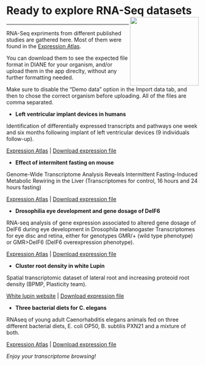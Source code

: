 # Ready to explore RNA-Seq datasets <img src="www/favicon.ico" align="right" alt="" width="180" />
---
  
RNA-Seq expriments from different published studies are gathered here.
Most of them were found in the [Expression Atlas]("https://www.ebi.ac.uk/gxa/home").

[](https://www.ebi.ac.uk/gxa/resources/images/expression-atlas.png)

You can download them to see the expected file format in DIANE for your organism, and/or upload them in the app direclty, without any further formatting needed.

Make sure to disable the “Demo data” option in the Import data tab, and then to chose the correct organism before uploading. 
All of the files are comma separated.


+ **Left ventricular implant devices in humans** <i class="fas fa-heartbeat"></i>

Identification of differentially expressed transcripts and pathways one week and six months following implant of left ventricular devices (9 individuals follow-up).

[Expression Atlas](https://www.ebi.ac.uk/gxa/experiments/E-GEOD-46665/Downloads) | 
[Download expression file](/datasets/Homo_sapiens_ventricular_devices_implants_follow_up.csv)


+ **Effect of intermitent fasting on mouse** <i class="far fa-clock"></i>

Genome-Wide Transcriptome Analysis Reveals Intermittent Fasting-Induced Metabolic Rewiring in the Liver (Transcriptomes for control, 16 hours and 24 hours fasting)

[Expression Atlas](https://www.ebi.ac.uk/gxa/experiments/E-GEOD-130127/Downloads) | 
[Download expression file](/datasets/Mouse_fasting_hours.csv)


+ **Drosophilia eye development and gene dosage of DeIF6** <i class="fas fa-bullseye"></i>

RNA-seq analysis of gene expression associated to altered gene dosage of DeIF6 during eye development in Drosophila melanogaster 
Transcriptomes for eye disc and retina, either for genotypes GMR/+ (wild type phenotype) or GMR>DeIF6 (DeIF6 overexpression phenotype).

[Expression Atlas](https://www.ebi.ac.uk/gxa/experiments/E-MTAB-5954/Downloads) | 
[Download expression file](/datasets/Drosophilia_EyeDevelopment_DelF6.csv)


+ **Cluster root density in white Lupin** <i class="fab fa-pagelines"></i>

Spatial transcriptomic dataset of lateral root and increasing proteoid root density (BPMP, Plasticity team).


[White lupin website](https://www.whitelupin.fr/Transcriptomic.html) | 
[Download expression file](/datasets/Lupin_ClusterRoots.csv)


+ **Three bacterial diets for C. elegans** <i class="fab fa-pagelines"></i>

RNAseq of young adult Caenorhabditis elegans animals fed on three different bacterial diets, E. coli OP50, B. subtilis PXN21 and a mixture of both.

[Expression Atlas](https://www.ebi.ac.uk/gxa/experiments/E-MTAB-8164/Downloads) | 
[Download expression file](/datasets/Lupin_ClusterRoots.csv)



*Enjoy your transcriptome browsing!*